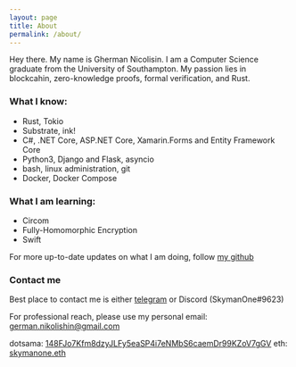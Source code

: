 ```yaml
---
layout: page
title: About
permalink: /about/
---
```


Hey there. My name is Gherman Nicolisin. I am a Computer Science graduate from the University of Southampton.
My passion lies in blockcahin, zero-knowledge proofs, formal verification, and Rust.

### What I know:
* Rust, Tokio
* Substrate, ink!
* C#, .NET Core, ASP.NET Core, Xamarin.Forms and Entity Framework Core
* Python3, Django and Flask, asyncio
* bash, linux administration, git
* Docker, Docker Compose

### What I am learning:
* Circom
* Fully-Homomorphic Encryption
* Swift

For more up-to-date updates on what I am doing, follow [my github](https://github.com/SkymanOne)

### Contact me

Best place to contact me is either [telegram](https://t.me/SkymanOne) or Discord (SkymanOne#9623)

For professional reach, please use my personal email:
[german.nikolishin@gmail.com](mailto:german.nikolishin@gmail.com)

dotsama: [148FJo7Kfm8dzyJLFy5eaSP4i7eNMbS6caemDr99KZoV7gGV](https://sub.id/148FJo7Kfm8dzyJLFy5eaSP4i7eNMbS6caemDr99KZoV7gGV)
eth: [skymanone.eth](https://app.ens.domains/skymanone.eth)